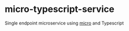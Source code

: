 # micro-typescript-service

Single endpoint microservice using [micro](https://github.com/zeit/micro) and Typescript
